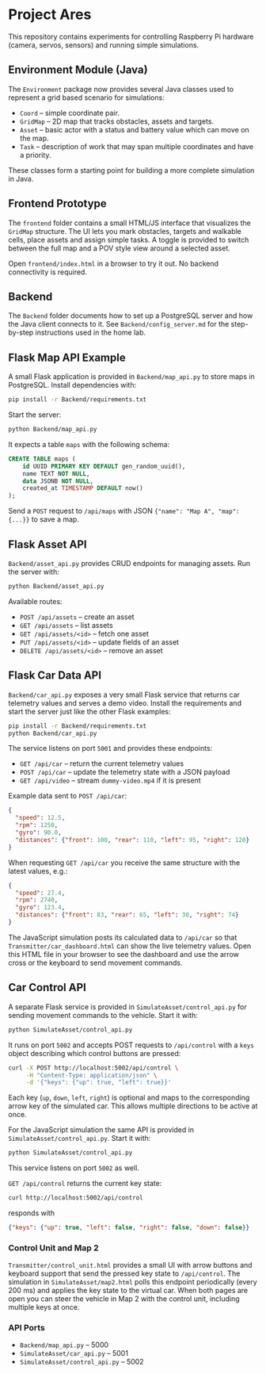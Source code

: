 # Project Ares

This repository contains experiments for controlling Raspberry Pi hardware (camera, servos, sensors) and running simple simulations.

## Environment Module (Java)

The `Environment` package now provides several Java classes used to represent a grid based scenario for simulations:

- `Coord` – simple coordinate pair.
- `GridMap` – 2D map that tracks obstacles, assets and targets.
- `Asset` – basic actor with a status and battery value which can move on the map.
- `Task` – description of work that may span multiple coordinates and have a priority.

These classes form a starting point for building a more complete simulation in Java.

## Frontend Prototype

The `frontend` folder contains a small HTML/JS interface that visualizes the `GridMap` structure. The UI lets you mark obstacles, targets and walkable cells, place assets and assign simple tasks. A toggle is provided to switch between the full map and a POV style view around a selected asset.

Open `frontend/index.html` in a browser to try it out. No backend connectivity is required.

## Backend

The `Backend` folder documents how to set up a PostgreSQL server and how the Java client connects to it. See `Backend/config_server.md` for the step-by-step instructions used in the home lab.

## Flask Map API Example

A small Flask application is provided in `Backend/map_api.py` to store maps in PostgreSQL.
Install dependencies with:

```bash
pip install -r Backend/requirements.txt
```

Start the server:

```bash
python Backend/map_api.py
```

It expects a table `maps` with the following schema:

```sql
CREATE TABLE maps (
    id UUID PRIMARY KEY DEFAULT gen_random_uuid(),
    name TEXT NOT NULL,
    data JSONB NOT NULL,
    created_at TIMESTAMP DEFAULT now()
);
```

Send a `POST` request to `/api/maps` with JSON
`{"name": "Map A", "map": {...}}` to save a map.

## Flask Asset API

`Backend/asset_api.py` provides CRUD endpoints for managing assets.
Run the server with:

```bash
python Backend/asset_api.py
```

Available routes:

- `POST /api/assets` – create an asset
- `GET /api/assets` – list assets
- `GET /api/assets/<id>` – fetch one asset
- `PUT /api/assets/<id>` – update fields of an asset
- `DELETE /api/assets/<id>` – remove an asset

## Flask Car Data API


`Backend/car_api.py` exposes a very small Flask service that returns car
telemetry values and serves a demo video. Install the requirements and start the
server just like the other Flask examples:

```bash
pip install -r Backend/requirements.txt
python Backend/car_api.py
```

The service listens on port `5001` and provides these endpoints:

- `GET /api/car` – return the current telemetry values
- `POST /api/car` – update the telemetry state with a JSON payload
- `GET /api/video` – stream `dummy-video.mp4` if it is present

Example data sent to `POST /api/car`:

```json
{
  "speed": 12.5,
  "rpm": 1250,
  "gyro": 90.0,
  "distances": {"front": 100, "rear": 110, "left": 95, "right": 120}
}
```

When requesting `GET /api/car` you receive the same structure with the latest
values, e.g.:

```json
{
  "speed": 27.4,
  "rpm": 2740,
  "gyro": 123.4,
  "distances": {"front": 83, "rear": 65, "left": 30, "right": 74}
}
```

The JavaScript simulation posts its calculated data to `/api/car` so that
`Transmitter/car_dashboard.html` can show the live telemetry values. Open this
HTML file in your browser to see the dashboard and use the arrow cross or the
keyboard to send movement commands.


## Car Control API

A separate Flask service is provided in `SimulateAsset/control_api.py` for sending
movement commands to the vehicle. Start it with:

```bash
python SimulateAsset/control_api.py
```

It runs on port `5002` and accepts POST requests to `/api/control` with a
`keys` object describing which control buttons are pressed:

```bash
curl -X POST http://localhost:5002/api/control \
     -H "Content-Type: application/json" \
     -d '{"keys": {"up": true, "left": true}}'
```

Each key (`up`, `down`, `left`, `right`) is optional and maps to the
corresponding arrow key of the simulated car. This allows multiple directions to
be active at once.

For the JavaScript simulation the same API is provided in
`SimulateAsset/control_api.py`. Start it with:

```bash
python SimulateAsset/control_api.py
```

This service listens on port `5002` as well.

`GET /api/control` returns the current key state:

```bash
curl http://localhost:5002/api/control
```

responds with

```json
{"keys": {"up": true, "left": false, "right": false, "down": false}}
```

### Control Unit and Map 2

`Transmitter/control_unit.html` provides a small UI with arrow buttons and
keyboard support that send the pressed key state to `/api/control`. The
simulation in `SimulateAsset/map2.html` polls this endpoint periodically (every
200&nbsp;ms) and applies the key state to the virtual car. When both pages are
open you can steer the vehicle in Map&nbsp;2 with the control unit, including
multiple keys at once.

### API Ports

- `Backend/map_api.py` – 5000
- `SimulateAsset/car_api.py` – 5001
- `SimulateAsset/control_api.py` – 5002
